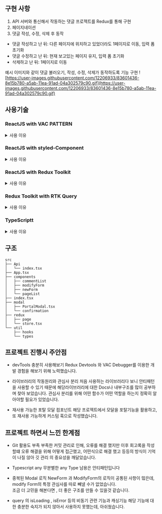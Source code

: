 ## 구현 사항 
  1. API 서버와 통신해서 작동하는 댓글 프로젝트를 Redux를 통해 구현
  2. 페이지네이션
  3. 댓글 작성, 수정, 삭제 후 동작
   - 댓글 작성하고 난 뒤: 다른 페이지에 위치하고 있었더라도 1페이지로 이동, 입력 폼 초기화
   - 댓글 수정하고 난 뒤: 현재 보고있는 페이지 유지, 입력 폼 초기화
   - 삭제하고 난 뒤: 1페이지로 이동

  예시 이미지와 같이 댓글 불러오기, 작성, 수정, 삭제가 동작하도록 기능 구현
     ![https://user-images.githubusercontent.com/12206933/83601436-8e15b780-a5ab-11ea-91ad-04a302579c90.gif](https://user-images.githubusercontent.com/12206933/83601436-8e15b780-a5ab-11ea-91ad-04a302579c90.gif)
     
## 사용기술

### ReactJS with VAC PATTERN
<details>
<summary>사용 이유</summary>
  
```
  1.View 로직(UI 기능, 상태 관리)과 렌더링(JSX)의 관심사 분리를 해보고싶어서 적용해봤습니다.
   - View componnent는 오직 props를 통해서만 제어되며 스스로의 상태를 관리하거나 변경하지 않는 stateless 컴포넌트입니다.
   - 반복이나 조건부 노출, 스타일 제어와 같은 렌더링과 관련된 처리만을 수행합니다. 
  2.VAC debugger의 도움을 받아 보다 쉬운 설계를 할 수 있습니다.
  
```
</details>

### ReactJS with styled-Component

<details>
<summary>사용 이유</summary>

```
  디자인..감각이 그렇게 좋지않아서 자주 CSS를 바꿨어야 했는데,VAC 패턴 적용으로 어느 컴포넌트에서
  스타일을 바꿔야할지 바로 알 수 있어 용이했습니다.
```
</details>

### ReactJS with Redux Toolkit
<details>
<summary>사용 이유</summary>
  
```
  1. 필수 기술중, Redux-Devtools,Redux-Logger의 적용을 보다 편리하게 할수 있었습니다.
  2. RTK QUERY를 사용할 수 있습니다.
```
</details>

### Redux Toolkit with RTK Query
<details>
<summary>사용 이유</summary>

```
  1. 서버 상태와 프론트 상태를 분리해서 관리할 수 있기 때문에 다양한 방식을 적용할 수 있었습니다.
     comment를 수정할때, 수정이 다 완료가 된 후 onSubmit이벤트를 통해 서버로 보내거나
     onChange 이벤트를 이용해 keyboard Event가 일어날 때 마다 서버에 데이터를 보내는 두가지 방식을 적용해보았습니다.
      
  2.Query가 제공하는 isLoading, isError등을 이용하여 통신 관련 상태 관리를 할 수 있었습니다.
```
</details>

### TypeScriptt
<details>
<summary>사용 이유</summary>

```
  1.런타임 단계가 아닌, 컴파일 단계에서 오류 확인이 가능하기 때문에 사용했습니다.
  2.Type Restriction을 두어서 발생할 수 있는 Human Error를 사전에 방치 할 수 있습니다.
```
  
</details>

## 구조
```
src
├── Api
│   └── index.tsx
├── App.tsx
├── components
│   ├── commentList
│   ├── modifyForm
│   ├── newForm
│   └── pageList
├── index.tsx
├── modal
│   ├── PortalModal.tsx
│   └── confirmation
├── redux
│   ├── page
│   └── store.tsx
└── util
    ├── hooks
    └── types
```

  ## 프로젝트 진행시 주안점
  - devTools 충분히 사용해보기
    Redux Devtools 와 VAC Debugger를 이용한 개발 경험을 해보기 위해 노력했습니다.
  
  - 라이브러리의 작동원리와 관심사 분리
    처음 사용하는 라이브러리다 보니 안티패턴을 사용할 수 있기 때문에 해당라이브러리에 대한 Docs나 내부구조를 많이 공부하며
    찾아 보았습니다. 관심사 분리를 위해 어떤 함수가 어떤 역할을 하는지 정확히 알아야할 필요가 있었습니다.
    
  - 재사용 가능한 포탈 모달 컴포넌트 
    해당 프로젝트에서 모달을 포탈기능을 활용하고, 또 재사용 가능하게 커스텀 훅으로 작성했습니다.
    
  
  ## 프로젝트 하면서 느낀 한계점
   - Git 활용도 부족
     부족한 커밋 관리로 인해, 오류를 해결 했지만 이후 회고록을 작성할떄
     오류 해결을 위해 어떻게 접근했고, 어떤식으로 해결 했고 등등의 방식이 기억이 나질 않아 깃 관리
     의 중요성을 깨달았습니다.
   
   - Typescript any 
      무분별한 any Type 남용은 안티패턴입니다
      
   - 중복된 Modal 로직
     NewForm 과 ModifyForm의 로직이 공통된 사항이 많은데, modify Form의 특정 관심사를 따로 빼낼 수가 없었습니다.  
     조금 더 고민을 해본다면 , 더 좋은 구조를 만들 수 있을것 같습니다.
     
   - query 의 isLoading , isError 등의 비동기 관련 기능과 캐싱기능
     해당 기능에 대한 충분한 숙지가 되지 않아서 사용하지 못했는데, 아쉬웠습니다.
